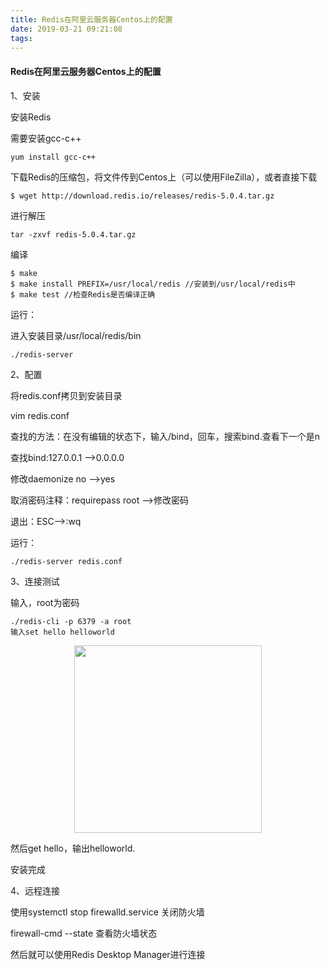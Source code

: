 ```yaml
---
title: Redis在阿里云服务器Centos上的配置
date: 2019-03-21 09:21:08
tags:
---
```


#### Redis在阿里云服务器Centos上的配置

1、安装

安装Redis

需要安装gcc-c++

```
yum install gcc-c++
```

下载Redis的压缩包，将文件传到Centos上（可以使用FileZilla），或者直接下载

```
$ wget http://download.redis.io/releases/redis-5.0.4.tar.gz 
```

进行解压

```
tar -zxvf redis-5.0.4.tar.gz
```

编译

```
$ make
$ make install PREFIX=/usr/local/redis //安装到/usr/local/redis中
$ make test //检查Redis是否编译正确
```

运行：

进入安装目录/usr/local/redis/bin

```
./redis-server
```

2、配置

将redis.conf拷贝到安装目录

vim redis.conf

查找的方法：在没有编辑的状态下，输入/bind，回车，搜索bind.查看下一个是n

查找bind:127.0.0.1 -->0.0.0.0

修改daemonize no -->yes

取消密码注释：requirepass root -->修改密码

退出：ESC-->:wq

运行：

```
./redis-server redis.conf
```

3、连接测试

输入，root为密码

```
./redis-cli -p 6379 -a root
输入set hello helloworld
```

<div align=center>
    <img width=300 src='https://gzsave.oss-cn-shenzhen.aliyuncs.com/redis/redis1.png'/>
</div>

然后get hello，输出helloworld.

安装完成

4、远程连接

使用systemctl stop firewalld.service 关闭防火墙

firewall-cmd --state 查看防火墙状态

然后就可以使用Redis Desktop Manager进行连接

